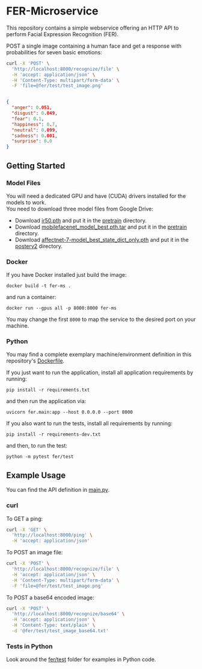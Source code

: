 # FER-Microservice

This repository contains a simple webservice
offering an HTTP API to perform
Facial Expression Recognition (FER).

POST a single image containing a human face
and get a response with probabilities for seven basic emotions:

```bash
curl -X 'POST' \
  'http://localhost:8000/recognize/file' \
  -H 'accept: application/json' \
  -H 'Content-Type: multipart/form-data' \
  -F 'file=@fer/test/test_image.png'
```

```json

{
  "anger": 0.051,
  "disgust": 0.049,
  "fear": 0.1,
  "happiness": 0.7,
  "neutral": 0.099,
  "sadness": 0.001,
  "surprise": 0.0
}
```

## Getting Started

### Model Files
You will need a dedicated GPU and have (CUDA) drivers installed for the models to work.   
You need to download three model files from Google Drive:  
- Download [ir50.pth](https://drive.google.com/file/d/17QAIPlpZUwkQzOTNiu-gUFLTqAxS-qHt/view?usp=sharing)
and put it in the [pretrain](fer/posterv2/pretrain) directory.  
- Download [mobilefacenet_model_best.pth.tar](https://drive.google.com/file/d/1SMYP5NDkmDE3eLlciN7Z4px-bvFEuHEX/view?usp=sharing)
and put it in the [pretrain](fer/posterv2/pretrain) directory.  
- Download [affectnet-7-model_best_state_dict_only.pth](https://drive.google.com/file/d/10NWqIcEAHjScAGlCKryEpWgiKJvyVlaF/view?usp=sharing)
and put it in the [posterv2](fer/posterv2) directory.  

### Docker

If you have Docker installed just build the image:

```
docker build -t fer-ms .
```

and run a container:

```
docker run --gpus all -p 8000:8000 fer-ms
```

You may change the first `8000` to map the service to the desired port on your machine.

### Python

You may find a complete exemplary machine/environment definition in this repository's [Dockerfile](./Dockerfile).

If you just want to run the application,
install all application requirements by running:

```
pip install -r requirements.txt
```

and then run the application via:

```
uvicorn fer.main:app --host 0.0.0.0 --port 8000
```

If you also want to run the tests,
install all requirements by running:

```
pip install -r requirements-dev.txt
```

and then, to run the test:

```
python -m pytest fer/test
```

## Example Usage

You can find the API definition in [main.py](./fer/main.py).

### curl

To GET a ping:

```bash
curl -X 'GET' \
  'http://localhost:8000/ping' \
  -H 'accept: application/json'

```

To POST an image file:

```bash
curl -X 'POST' \
  'http://localhost:8000/recognize/file' \
  -H 'accept: application/json' \
  -H 'Content-Type: multipart/form-data' \
  -F 'file=@fer/test/test_image.png'
```

To POST a base64 encoded image:

```bash
curl -X 'POST' \
  'http://localhost:8000/recognize/base64' \
  -H 'accept: application/json' \
  -H 'Content-Type: text/plain' \
  -d '@fer/test/test_image_base64.txt'
```

### Tests in Python

Look around the [fer/test](./fer/test) folder for examples in Python code.
